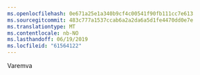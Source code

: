 ```yaml
---
ms.openlocfilehash: 0e671a25e1a340b9cf4c00541f90fb111cc7e613
ms.sourcegitcommit: 483c777a1537ccab6a2a2da6a5d1fe4470dd0e7e
ms.translationtype: MT
ms.contentlocale: nb-NO
ms.lasthandoff: 06/19/2019
ms.locfileid: "61564122"
---
```

Varemva
